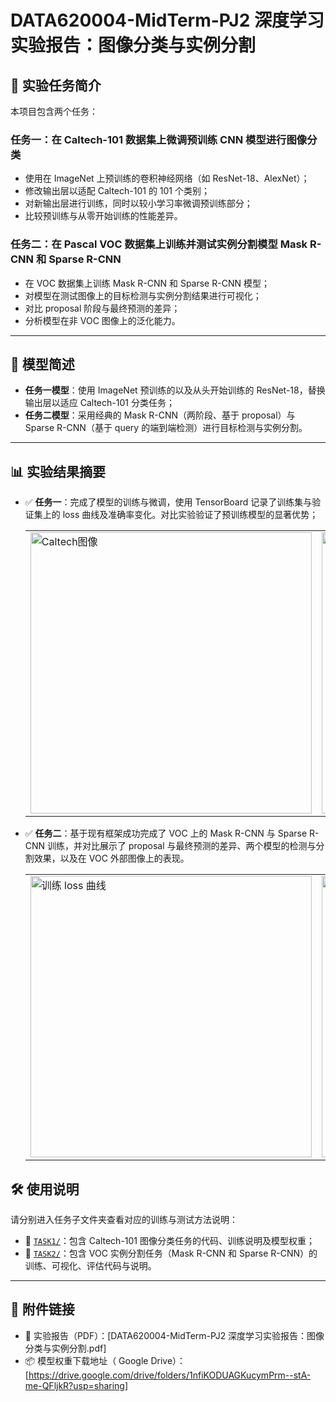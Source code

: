 # DATA620004-MidTerm-PJ2 深度学习实验报告：图像分类与实例分割

## 📌 实验任务简介

本项目包含两个任务：

### 任务一：在 Caltech-101 数据集上微调预训练 CNN 模型进行图像分类

- 使用在 ImageNet 上预训练的卷积神经网络（如 ResNet-18、AlexNet）；
- 修改输出层以适配 Caltech-101 的 101 个类别；
- 对新输出层进行训练，同时以较小学习率微调预训练部分；
- 比较预训练与从零开始训练的性能差异。

### 任务二：在 Pascal VOC 数据集上训练并测试实例分割模型 Mask R-CNN 和 Sparse R-CNN

- 在 VOC 数据集上训练 Mask R-CNN 和 Sparse R-CNN 模型；
- 对模型在测试图像上的目标检测与实例分割结果进行可视化；
- 对比 proposal 阶段与最终预测的差异；
- 分析模型在非 VOC 图像上的泛化能力。

---

## 🧠 模型简述

- **任务一模型**：使用 ImageNet 预训练的以及从头开始训练的 ResNet-18，替换输出层以适应 Caltech-101 分类任务；
- **任务二模型**：采用经典的 Mask R-CNN（两阶段、基于 proposal）与 Sparse R-CNN（基于 query 的端到端检测）进行目标检测与实例分割。

---

## 📊 实验结果摘要

- ✅ **任务一**：完成了模型的训练与微调，使用 TensorBoard 记录了训练集与验证集上的 loss 曲线及准确率变化。对比实验验证了预训练模型的显著优势；

  <table>
    <tr>
      <td>
        <a href="https://postimg.cc/Yvcqr2sx" target="_blank">
          <img src="https://i.postimg.cc/7ZhCNf1j/1-image.png" alt="Caltech图像" width="450"/>
        </a>
      </td>
      <td>
        <a href="https://postimg.cc/qt3Fk0W2" target="_blank">
          <img src="https://i.postimg.cc/tgSGN45v/Screenshot-2025-05-29-223853.png" alt="任务一结果" width="450"/>
        </a>
      </td>
    </tr>
  </table>
  
- ✅ **任务二**：基于现有框架成功完成了 VOC 上的 Mask R-CNN 与 Sparse R-CNN 训练，并对比展示了 proposal 与最终预测的差异、两个模型的检测与分割效果，以及在 VOC 外部图像上的表现。

  <table>
    <tr>
      <td>
        <a href="https://postimg.cc/ctH6nDRM" target="_blank">
          <img src="https://i.postimg.cc/J03XSvtg/loss-train.png" alt="训练 loss 曲线" width="450"/>
        </a>
      </td>
      <td>
        <a href="https://postimg.cc/zby9HKLH" target="_blank">
          <img src="https://i.postimg.cc/DZ6FDcn6/cat-person.jpg" alt="VOC 外部检测图" width="450"/>
        </a>
      </td>
    </tr>
  </table>


## 🛠️ 使用说明

请分别进入任务子文件夹查看对应的训练与测试方法说明：

- 📁 [`TASK1/`](./TASK1)：包含 Caltech-101 图像分类任务的代码、训练说明及模型权重；
- 📁 [`TASK2/`](./TASK2)：包含 VOC 实例分割任务（Mask R-CNN 和 Sparse R-CNN）的训练、可视化、评估代码与说明。

---

## 🔗 附件链接

- 📄 实验报告（PDF）：[DATA620004-MidTerm-PJ2 深度学习实验报告：图像分类与实例分割.pdf]
- 📦 模型权重下载地址（ Google Drive）：[https://drive.google.com/drive/folders/1nfiKODUAGKucymPrm--stA-me-QFljkR?usp=sharing]

